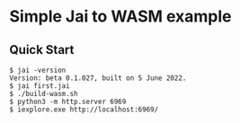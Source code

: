 # Simple Jai to WASM example

## Quick Start

```console
$ jai -version
Version: beta 0.1.027, built on 5 June 2022.
$ jai first.jai
$ ./build-wasm.sh
$ python3 -m http.server 6969
$ iexplore.exe http://localhost:6969/
```
